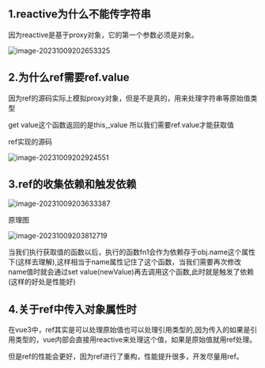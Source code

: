 ## 1.reactive为什么不能传字符串

因为reactive是基于proxy对象，它的第一个参数必须是对象。

![image-20231009202653325](https://ttqblogimg.oss-cn-beijing.aliyuncs.com/image-20231009202653325.png)



## 2.为什么ref需要ref.value

因为ref的源码实际上模拟proxy对象，但是不是真的，用来处理字符串等原始值类型

get value这个函数返回的是this,_value  所以我们需要ref.value才能获取值

ref实现的源码

![image-20231009202924551](https://ttqblogimg.oss-cn-beijing.aliyuncs.com/image-20231009202924551.png)



## 3.ref的收集依赖和触发依赖

![image-20231009203633387](https://ttqblogimg.oss-cn-beijing.aliyuncs.com/image-20231009203633387.png)



原理图

![image-20231009203812719](https://ttqblogimg.oss-cn-beijing.aliyuncs.com/image-20231009203812719.png)

当我们执行获取值的函数以后，执行的函数fn1会作为依赖存于obj.name这个属性下(这样去理解),这样相当于name属性记住了这个函数，当我们需要再次修改name值时就会通过set value(newValue)再去调用这个函数,此时就是触发了依赖(这样的好处是性能好)



## 4.关于ref中传入对象属性时

在vue3中，ref其实是可以处理原始值也可以处理引用类型的,因为传入的如果是引用类型的，vue内部会直接用reactive来处理这个值，如果是原始值就用ref处理。

但是ref的性能会更好，因为ref进行了重构，性能提升很多，开发尽量用ref。
